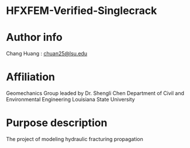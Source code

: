 # HFXFEM-Verified-Singlecrack

# Author info
Chang Huang : chuan25@lsu.edu

# Affiliation
Geomechanics Group leaded by Dr. Shengli Chen
Department of Civil and Environmental Engineering
Louisiana State University

# Purpose description
The project of modeling hydraulic fracturing propagation
 
